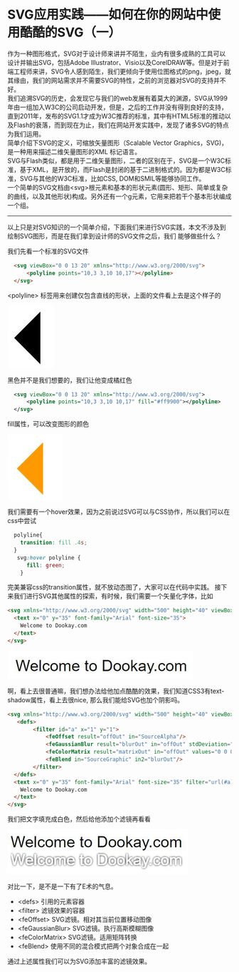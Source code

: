 # SVG应用实践——如何在你的网站中使用酷酷的SVG（一）

  作为一种图形格式，SVG对于设计师来讲并不陌生，业内有很多成熟的工具可以设计并输出SVG，包括Adobe Illustrator、Visio以及CorelDRAW等。但是对于前端工程师来讲，SVG令人感到陌生，我们更倾向于使用位图格式的png，jpeg，就其缘由，我们的网站需求并不需要SVG的特性，之前的浏览器对SVG的支持并不好。  
  我们追溯SVG的历史，会发现它与我们的web发展有着莫大的渊源，SVG从1999年由一组加入W3C的公司启动开发，但是，之后的工作并没有得到良好的支持，直到2011年，发布的SVG1.1才成为W3C推荐的标准，其中有HTML5标准的推动以及Flash的衰落，而到现在为止，我们在网站开发实践中，发现了诸多SVG的特点为我们运用。  
  简单介绍下SVG的定义，可缩放矢量图形（Scalable Vector Graphics，SVG)，是一种用来描述二维矢量图形的XML 标记语言。  
  SVG与Flash类似，都是用于二维矢量图形，二者的区别在于，SVG是一个W3C标准，基于XML，是开放的，而Flash是封闭的基于二进制格式的。因为都是W3C标准，SVG与其他的W3C标准，比如CSS, DOM和SMIL等能够协同工作。  
  一个简单的SVG文档由\<svg\>根元素和基本的形状元素(圆形、矩形、简单或复杂的曲线，以及其他形状)构成。另外还有一个g元素，它用来把若干个基本形状编成一个组。

---

以上只是对SVG知识的一个简单介绍，下面我们来进行SVG实践，本文不涉及到绘制SVG图形，而是在我们拿到设计师的SVG文件之后，我们
能够做些什么？

我们先看一个标准的SVG文件

```html
  <svg viewBox="0 0 13 20" xmlns="http://www.w3.org/2000/svg">
      <polyline points="10,3 3,10 10,17"></polyline>
  </svg>
```

\<polyline\> 标签用来创建仅包含直线的形状，上面的文件看上去是这个样子的

![svg](1.jpg)

黑色并不是我们想要的，我们让他变成橘红色

```svg
  <svg viewBox="0 0 13 20" xmlns="http://www.w3.org/2000/svg">
      <polyline points="10,3 3,10 10,17" fill="#ff9900"></polyline>
  </svg>
```

fill属性，可以改变图形的颜色 

![svg](2.jpg)

我们需要有一个hover效果，因为之前说过SVG可以与CSS协作，所以我们可以在css中尝试

```css
  polyline{
    transition: fill .4s;
  }
   svg:hover polyline {
      fill: green;
    }
```

完美兼容css的transition属性，就不放动态图了，大家可以在代码中实践。
接下来我们进行SVG其他属性的探索，有时候，我们需要一个矢量化字体，比如

```html
<svg xmlns="http://www.w3.org/2000/svg" width="500" height="40" viewBox="0 0 500 40">
  <text x="0" y="35" font-family="Arial" font-size="35">
    Welcome to Dookay.com
  </text>
</svg>
```

![svg](4.jpg)  

啊，看上去很普通嘛，我们想办法给他加点酷酷的效果，我们知道CSS3有text-shadow属性，看上去很nice,
那么我们能给SVG也加个阴影吗。

```html
<svg xmlns="http://www.w3.org/2000/svg" width="500" height="40" viewBox="0 0 500 40">
   <defs>
        <filter id="a" x="1" y="1">
            <feOffset result="offOut" in="SourceAlpha"/>
            <feGaussianBlur result="blurOut" in="offOut" stdDeviation="1"/>
            <feColorMatrix result="matrixOut" in="offOut" values="0 0 0 0 0 1 1 1 1 0 0 0 0 0 0 0 0 0 1 0"/>
            <feBlend in="SourceGraphic" in2="blurOut"/>
        </filter>
  </defs>
  <text x="0" y="35" font-family="Arial" font-size="35" filter="url(#a)" fill="#fff">
    Welcome to Dookay.com
  </text>
</svg>
```

我们把文字填充成白色，然后给他添加个滤镜再看看  

![svg](5.jpg)

对比一下，是不是一下有了E术的气息。

- \<defs\> 引用的元素容器
- \<filter\> 滤镜效果的容器
- \<feOffset\> SVG滤镜。相对其当前位置移动图像
- \<feGaussianBlur\> SVG滤镜。执行高斯模糊图像
- \<feColorMatrix\>  SVG滤镜。适用矩阵转换
- \<feBlend\> 使用不同的混合模式把两个对象合成在一起

通过上述属性我们可以为SVG添加丰富的滤镜效果。